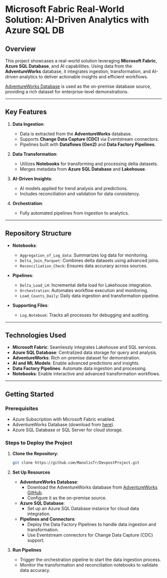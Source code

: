 # Microsoft Fabric Real-World Solution: AI-Driven Analytics with Azure SQL DB

## Overview

This project showcases a real-world solution leveraging **Microsoft Fabric**, **Azure SQL Database**, and AI capabilities. Using data from the **AdventureWorks** database, it integrates ingestion, transformation, and AI-driven analytics to deliver actionable insights and efficient workflows.

[AdventureWorks Database](https://github.com/Microsoft/sql-server-samples/tree/master/samples/databases/adventure-works) is used as the on-premise database source, providing a rich dataset for enterprise-level demonstrations.

---

## Key Features

1. **Data Ingestion**:
   - Data is extracted from the **AdventureWorks** database.
   - Supports **Change Data Capture (CDC)** via Eventstream connectors.
   - Pipelines built with **Dataflows (Gen2)** and **Data Factory Pipelines**.

2. **Data Transformation**:
   - Utilizes **Notebooks** for transforming and processing delta datasets.
   - Merges metadata from **Azure SQL Database** and **Lakehouse**.

3. **AI-Driven Insights**:
   - AI models applied for trend analysis and predictions.
   - Includes reconciliation and validation for data consistency.

4. **Orchestration**:
   - Fully automated pipelines from ingestion to analytics.

---

## Repository Structure

- **Notebooks**:
  - `Aggregation_of_Log_data`: Summarizes log data for monitoring.
  - `Delta_Join_Parquet`: Combines delta datasets using advanced joins.
  - `Reconciliation_Check`: Ensures data accuracy across sources.

- **Pipelines**:
  - `Delta_Load_LH`: Incremental delta load for Lakehouse integration.
  - `Orchestration`: Automates workflow execution and monitoring.
  - `Load_Counts_Daily`: Daily data ingestion and transformation pipeline.

- **Supporting Files**:
  - `Log.Notebook`: Tracks all processes for debugging and auditing.

---

## Technologies Used

- **Microsoft Fabric**: Seamlessly integrates Lakehouse and SQL services.
- **Azure SQL Database**: Centralized data storage for query and analysis.
- **AdventureWorks**: Rich on-premise dataset for demonstration.
- **AI and ML Models**: Enable advanced predictions and insights.
- **Data Factory Pipelines**: Automate data ingestion and processing.
- **Notebooks**: Enable interactive and advanced transformation workflows.

---

## Getting Started

### Prerequisites

- Azure Subscription with Microsoft Fabric enabled.
- AdventureWorks Database (download from [here](https://github.com/Microsoft/sql-server-samples/tree/master/samples/databases/adventure-works)).
- Azure SQL Database or SQL Server for cloud storage.

### Steps to Deploy the Project

1. **Clone the Repository**:
   ```bash
   git clone https://github.com/ManolisTr/DevpostProject.git
   ```

2. **Set Up Resources**
   - **AdventureWorks Database**:
     - Download the AdventureWorks database from [AdventureWorks GitHub](https://github.com/Microsoft/sql-server-samples/tree/master/samples/databases/adventure-works).
     - Configure it as the on-premise source.
   - **Azure SQL Database**:
     - Set up an Azure SQL Database instance for cloud data integration.
   - **Pipelines and Connectors**:
     - Deploy the Data Factory Pipelines to handle data ingestion and transformation.
     - Use Eventstream connectors for Change Data Capture (CDC) support.

3. **Run Pipelines**
   - Trigger the orchestration pipeline to start the data ingestion process.
   - Monitor the transformation and reconciliation notebooks to validate data accuracy.

   
